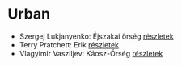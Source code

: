 # Urban

- Szergej Lukjanyenko: Éjszakai őrség [részletek](../_details/Szergej%20Lukjanyenko.md#id_461)
- Terry Pratchett: Erik [részletek](../_details/Terry%20Pratchett.md#id_699)
- Vlagyimir Vasziljev: Káosz-Őrség [részletek](../_details/Vlagyimir%20Vasziljev.md#id_460)
